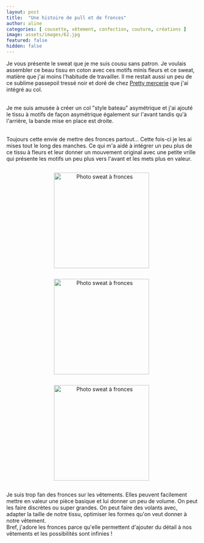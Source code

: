 ```yaml
---
layout: post
title:  "Une histoire de pull et de fronces"
author: aline
categories: [ cousette, vêtement, confection, couture, créations ]
image: assets/images/62.jpg
featured: false
hidden: false
---
```

<p>
Je vous présente le sweat que je me suis cousu sans patron. Je voulais assembler ce beau tissu en coton avec ces motifs minis fleurs et ce sweat, matière que j'ai moins l'habitude de travailler. Il me restait aussi un peu de ce sublime passepoil tressé noir et doré de chez <a href="https://prettymercerie.com/" target="_blank">Pretty mercerie</a> que j'ai intégré au col.<br><br>

Je me suis amusée à créer un col "style bateau" asymétrique et j'ai ajouté le tissu à motifs de façon asymétrique également sur l'avant tandis qu'à l'arrière, la bande mise en place est droite.<br><br>

Toujours cette envie de mettre des fronces partout... Cette fois-ci je les ai mises tout le long des manches. Ce qui m'a aidé à intégrer un peu plus de ce tissu à fleurs et leur donner un mouvement original avec une petite vrille qui présente les motifs un peu plus vers l'avant et les mets plus en valeur.
</p>

<div float="left" style="text-align:center">
    <p style="display: inline-block; margin-right:.3em;"><img src="{{ site.url }}{{ site.baseurl }}/assets/images/63.jpg" width="250" alt="Photo sweat à fronces"/></p>
    <p style="display: inline-block; margin-right:.3em;"><img src="{{ site.url }}{{ site.baseurl }}/assets/images/64.jpg" width="250" alt="Photo sweat à fronces"/></p>
    <p style="display: inline-block; margin-right:.3em;"><img src="{{ site.url }}{{ site.baseurl }}/assets/images/65.jpg" width="250" alt="Photo sweat à fronces"/></p>
</div>

<p>Je suis trop fan des fronces sur les vêtements. Elles peuvent facilement mettre en valeur une pièce basique et lui donner un peu de volume. On peut les faire discrètes ou super grandes. On peut faire des volants avec, adapter la taille de notre tissu, optimiser les formes qu'on veut donner à notre vêtement.<br>Bref, j'adore les fronces parce qu'elle permettent d'ajouter du détail à nos vêtements et les possibilités sont infinies !
</p>